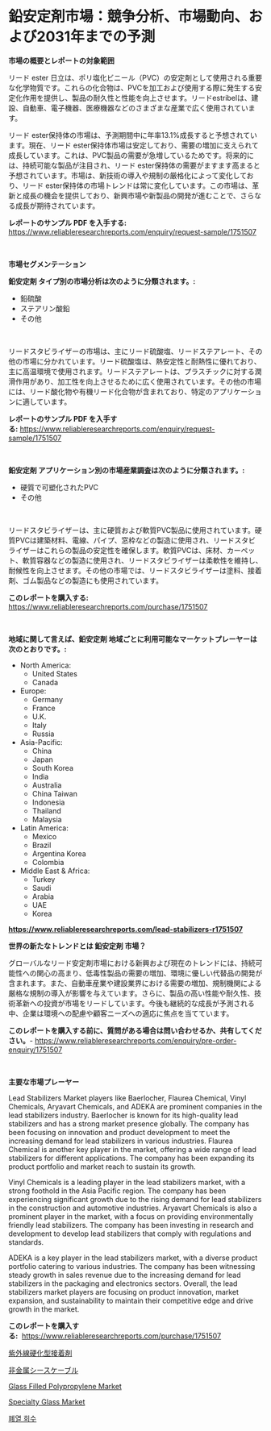 <p><h1>鉛安定剤市場：競争分析、市場動向、および2031年までの予測</h1></p><p><strong>市場の概要とレポートの対象範囲</strong></p>
<p><p>リード ester 日立は、ポリ塩化ビニール（PVC）の安定剤として使用される重要な化学物質です。これらの化合物は、PVCを加工および使用する際に発生する安定化作用を提供し、製品の耐久性と性能を向上させます。リードestribelは、建設、自動車、電子機器、医療機器などのさまざまな産業で広く使用されています。</p><p>リード ester保持体の市場は、予測期間中に年率13.1%成長すると予想されています。現在、リード ester保持体市場は安定しており、需要の増加に支えられて成長しています。これは、PVC製品の需要が急増しているためです。将来的には、持続可能な製品が注目され、リード ester保持体の需要がますます高まると予想されています。市場は、新技術の導入や規制の厳格化によって変化しており、リード ester保持体の市場トレンドは常に変化しています。この市場は、革新と成長の機会を提供しており、新興市場や新製品の開発が進むことで、さらなる成長が期待されています。</p></p>
<p><strong>レポートのサンプル PDF を入手する:</strong> <a href="https://www.reliableresearchreports.com/enquiry/request-sample/1751507">https://www.reliableresearchreports.com/enquiry/request-sample/1751507</a></p>
<p>&nbsp;</p>
<p><strong>市場セグメンテーション</strong></p>
<p><strong>鉛安定剤 タイプ別の市場分析は次のように分類されます。:</strong></p>
<p><ul><li>鉛硫酸</li><li>ステアリン酸鉛</li><li>その他</li></ul></p>
<p>&nbsp;</p>
<p><p>リードスタビライザーの市場は、主にリード硫酸塩、リードステアレート、その他の市場に分かれています。リード硫酸塩は、熱安定性と耐熱性に優れており、主に高温環境で使用されます。リードステアレートは、プラスチックに対する潤滑作用があり、加工性を向上させるために広く使用されています。その他の市場には、リード酸化物や有機リード化合物が含まれており、特定のアプリケーションに適しています。</p></p>
<p><strong>レポートのサンプル PDF を入手する:</strong>&nbsp;<a href="https://www.reliableresearchreports.com/enquiry/request-sample/1751507">https://www.reliableresearchreports.com/enquiry/request-sample/1751507</a></p>
<p>&nbsp;</p>
<p><strong> 鉛安定剤 アプリケーション別の市場産業調査は次のように分類されます。:</strong></p>
<p><ul><li>硬質で可塑化されたPVC</li><li>その他</li></ul></p>
<p>&nbsp;</p>
<p><p>リードスタビライザーは、主に硬質および軟質PVC製品に使用されています。硬質PVCは建築材料、電線、パイプ、窓枠などの製造に使用され、リードスタビライザーはこれらの製品の安定性を確保します。軟質PVCは、床材、カーペット、軟質容器などの製造に使用され、リードスタビライザーは柔軟性を維持し、耐候性を向上させます。その他の市場では、リードスタビライザーは塗料、接着剤、ゴム製品などの製造にも使用されています。</p></p>
<p><strong>このレポートを購入する:</strong>&nbsp; <a href="https://www.reliableresearchreports.com/purchase/1751507">https://www.reliableresearchreports.com/purchase/1751507</a></p>
<p>&nbsp;</p>
<p><strong>地域に関して言えば、鉛安定剤 地域ごとに利用可能なマーケットプレーヤーは次のとおりです。:</strong></p>
<p><ul>
    <li>
        North America:
        <ul>
            <li>United States</li>
            <li>Canada</li>
        </ul>
    </li>
    <li>
        Europe:
        <ul>
            <li>Germany</li>
            <li>France</li>
            <li>U.K.</li>
            <li>Italy</li>
            <li>Russia</li>
        </ul>
    </li>
    <li>
        Asia-Pacific:
        <ul>
            <li>China</li>
            <li>Japan</li>
            <li>South Korea</li>
            <li>India</li>
            <li>Australia</li>
            <li>China Taiwan</li>
            <li>Indonesia</li>
            <li>Thailand</li>
            <li>Malaysia</li>
        </ul>
    </li>
    <li>
        Latin America:
        <ul>
            <li>Mexico</li>
            <li>Brazil</li>
            <li>Argentina Korea</li>
            <li>Colombia</li>
        </ul>
    </li>
    <li>
        Middle East & Africa:
        <ul>
            <li>Turkey</li>
            <li>Saudi</li>
            <li>Arabia</li>
            <li>UAE</li>
            <li>Korea</li>
        </ul>
    </li>
    </ul></p>
<p><strong><a href="https://www.reliableresearchreports.com/lead-stabilizers-r1751507">https://www.reliableresearchreports.com/lead-stabilizers-r1751507</a></strong>&nbsp;</p>
<p><strong>世界の新たなトレンドとは 鉛安定剤 市場？</strong></p>
<p><p>グローバルなリード安定剤市場における新興および現在のトレンドには、持続可能性への関心の高まり、低毒性製品の需要の増加、環境に優しい代替品の開発が含まれます。また、自動車産業や建設業界における需要の増加、規制機関による厳格な規制の導入が影響を与えています。さらに、製品の高い性能や耐久性、技術革新への投資が市場をリードしています。今後も継続的な成長が予測される中、企業は環境への配慮や顧客ニーズへの適応に焦点を当てています。</p></p>
<p><strong>このレポートを購入する前に、質問がある場合は問い合わせるか、共有してください。</strong>- <a href="https://www.reliableresearchreports.com/enquiry/pre-order-enquiry/1751507">https://www.reliableresearchreports.com/enquiry/pre-order-enquiry/1751507</a></p>
<p>&nbsp;</p>
<p><strong>主要な市場プレーヤー</strong></p>
<p><p>Lead Stabilizers Market players like Baerlocher, Flaurea Chemical, Vinyl Chemicals, Aryavart Chemicals, and ADEKA are prominent companies in the lead stabilizers industry. Baerlocher is known for its high-quality lead stabilizers and has a strong market presence globally. The company has been focusing on innovation and product development to meet the increasing demand for lead stabilizers in various industries. Flaurea Chemical is another key player in the market, offering a wide range of lead stabilizers for different applications. The company has been expanding its product portfolio and market reach to sustain its growth.</p><p>Vinyl Chemicals is a leading player in the lead stabilizers market, with a strong foothold in the Asia Pacific region. The company has been experiencing significant growth due to the rising demand for lead stabilizers in the construction and automotive industries. Aryavart Chemicals is also a prominent player in the market, with a focus on providing environmentally friendly lead stabilizers. The company has been investing in research and development to develop lead stabilizers that comply with regulations and standards.</p><p>ADEKA is a key player in the lead stabilizers market, with a diverse product portfolio catering to various industries. The company has been witnessing steady growth in sales revenue due to the increasing demand for lead stabilizers in the packaging and electronics sectors. Overall, the lead stabilizers market players are focusing on product innovation, market expansion, and sustainability to maintain their competitive edge and drive growth in the market.</p></p>
<p><strong>このレポートを購入する:</strong>&nbsp;&nbsp;<a href="https://www.reliableresearchreports.com/purchase/1751507">https://www.reliableresearchreports.com/purchase/1751507</a></p>
<p><p><a href="https://medium.com/@jewelardner5656/uv%E7%A1%AC%E5%8C%96%E6%8E%A5%E7%9D%80%E5%89%A4%E5%B8%82%E5%A0%B4%E5%88%86%E6%9E%90-%E3%81%9D%E3%81%AEcagr-%E5%B8%82%E5%A0%B4%E3%82%BB%E3%82%B0%E3%83%A1%E3%83%B3%E3%83%86%E3%83%BC%E3%82%B7%E3%83%A7%E3%83%B3-%E3%81%8A%E3%82%88%E3%81%B3%E4%B8%96%E7%95%8C%E3%81%AE%E6%A5%AD%E7%95%8C%E6%A6%82%E8%A6%81-f2d236a0f11b">紫外線硬化型接着剤</a></p><p><a href="https://medium.com/@dylancoleman70/%E9%9D%9E%E9%87%91%E5%B1%9E%E8%A2%AB%E8%A6%86%E3%82%B1%E3%83%BC%E3%83%96%E3%83%AB%E5%B8%82%E5%A0%B4-%E5%B8%82%E5%A0%B4cagr-%E5%B8%82%E5%A0%B4%E5%8B%95%E5%90%91-%E6%88%90%E9%95%B7%E6%88%A6%E7%95%A5%E3%81%AB%E9%96%A2%E3%81%99%E3%82%8B%E6%B4%9E%E5%AF%9F-3f5ac56ce1cf">非金属シースケーブル</a></p><p><a href="https://www.linkedin.com/pulse/glass-filled-polypropylene-market-size-furnishes-valuable-9xcje?trackingId=OvWQ4mnMJoizKG925Ad9YA%3D%3D">Glass Filled Polypropylene Market</a></p><p><a href="https://www.linkedin.com/pulse/specialty-glass-market-offer-valuable-insights-size-share-yyg7e?trackingId=qqTKg7A2lb3LjNGPVyioCg%3D%3D">Specialty Glass Market</a></p><p><a href="https://medium.com/@douglasvasquez626/%ED%8F%90%EC%97%B4%ED%9A%8C%EC%88%98-%EC%8B%9C%EC%9E%A5-%EC%A0%90%EC%9C%A0%EC%9C%A8-%EB%B3%80%ED%99%94-%EB%B0%8F-%EC%8B%9C%EC%9E%A5-%EC%84%B1%EC%9E%A5-%EC%A0%84%EB%A7%9D-2024-2031-babc06e3b33f">폐열 회수</a></p></p>